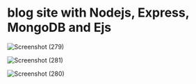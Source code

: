 # blog site with Nodejs, Express, MongoDB and Ejs

![Screenshot (279)](https://user-images.githubusercontent.com/72163561/157436959-2c30f0c6-9732-47c8-b396-066eff6319b1.png)

![Screenshot (281)](https://user-images.githubusercontent.com/72163561/157436988-b7812ed5-1ea6-4a16-bdc0-c65167761b4b.png)

![Screenshot (280)](https://user-images.githubusercontent.com/72163561/157437009-c7dc6289-3fa0-4e43-9183-8eec68533ef9.png)
